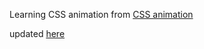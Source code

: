 Learning CSS animation from [CSS animation](https://www.udemy.com/course/css-animation-transitions-and-transforms-creativity-course/)

updated [here](https://css-animation-rosy.vercel.app/)
